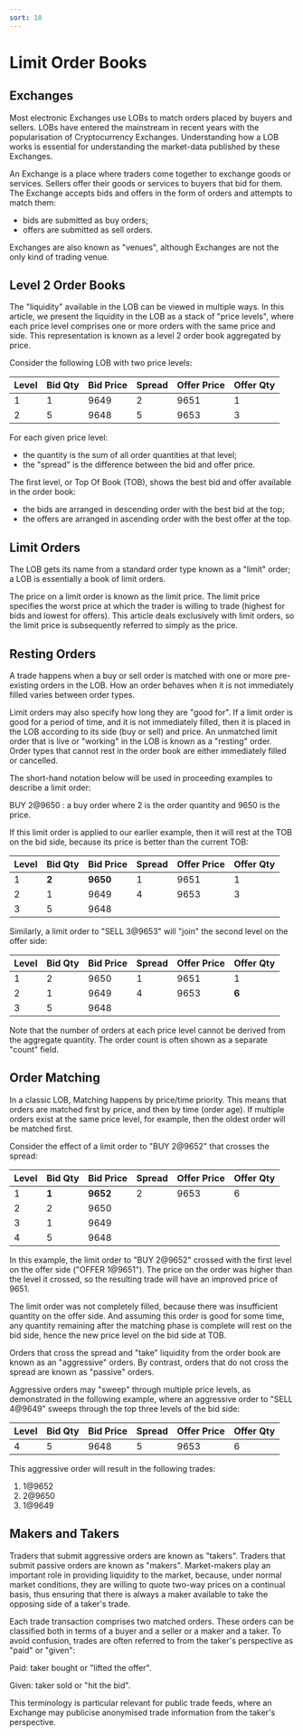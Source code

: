 ```yaml
---
sort: 10
---
```


# Limit Order Books

## Exchanges

Most electronic Exchanges use LOBs to match orders placed by buyers and sellers. LOBs have entered
the mainstream in recent years with the popularisation of Cryptocurrency Exchanges. Understanding
how a LOB works is essential for understanding the market-data published by these Exchanges.

An Exchange is a place where traders come together to exchange goods or services. Sellers offer
their goods or services to buyers that bid for them. The Exchange accepts bids and offers in the
form of orders and attempts to match them:

- bids are submitted as buy orders;
- offers are submitted as sell orders.

Exchanges are also known as "venues", although Exchanges are not the only kind of trading venue.

## Level 2 Order Books

The "liquidity" available in the LOB can be viewed in multiple ways. In this article, we present the
liquidity in the LOB as a stack of "price levels", where each price level comprises one or more
orders with the same price and side. This representation is known as a level 2 order book aggregated
by price.

Consider the following LOB with two price levels:

| Level | Bid Qty | Bid Price | Spread | Offer Price | Offer Qty |
|-------|---------|-----------|--------|-------------|-----------|
|     1 |       1 |      9649 |      2 |        9651 |         1 |
|     2 |       5 |      9648 |      5 |        9653 |         3 |

For each given price level:

- the quantity is the sum of all order quantities at that level;
- the "spread" is the difference between the bid and offer price.

The first level, or Top Of Book (TOB), shows the best bid and offer available in the order book:

- the bids are arranged in descending order with the best bid at the top;
- the offers are arranged in ascending order with the best offer at the top.

## Limit Orders

The LOB gets its name from a standard order type known as a "limit" order; a LOB is essentially a
book of limit orders.

The price on a limit order is known as the limit price. The limit price specifies the worst price at
which the trader is willing to trade (highest for bids and lowest for offers). This article deals
exclusively with limit orders, so the limit price is subsequently referred to simply as the price.

## Resting Orders

A trade happens when a buy or sell order is matched with one or more pre-existing orders in the LOB.
How an order behaves when it is not immediately filled varies between order types.

Limit orders may also specify how long they are "good for". If a limit order is good for a period of
time, and it is not immediately filled, then it is placed in the LOB according to its side (buy or
sell) and price. An unmatched limit order that is live or "working" in the LOB is known as a
"resting" order. Order types that cannot rest in the order book are either immediately filled or
cancelled.

The short-hand notation below will be used in proceeding examples to describe a limit order:

BUY 2@9650
: a buy order where 2 is the order quantity and 9650 is the price.

If this limit order is applied to our earlier example, then it will rest at the TOB on the bid side,
because its price is better than the current TOB:

| Level | Bid Qty | Bid Price | Spread | Offer Price | Offer Qty |
|-------|---------|-----------|--------|-------------|-----------|
|     1 |   **2** |  **9650** |      1 |        9651 |         1 |
|     2 |       1 |      9649 |      4 |        9653 |         3 |
|     3 |       5 |      9648 |        |             |           |

Similarly, a limit order to "SELL 3@9653" will "join" the second level on the offer side:

| Level | Bid Qty | Bid Price | Spread | Offer Price | Offer Qty |
|-------|---------|-----------|--------|-------------|-----------|
|     1 |       2 |      9650 |      1 |        9651 |         1 |
|     2 |       1 |      9649 |      4 |        9653 |     **6** |
|     3 |       5 |      9648 |        |             |           |

Note that the number of orders at each price level cannot be derived from the aggregate quantity.
The order count is often shown as a separate "count" field.

## Order Matching

In a classic LOB, Matching happens by price/time priority. This means that orders are matched first
by price, and then by time (order age). If multiple orders exist at the same price level, for
example, then the oldest order will be matched first.

Consider the effect of a limit order to "BUY 2@9652" that crosses the spread:

| Level | Bid Qty | Bid Price | Spread | Offer Price | Offer Qty |
|-------|---------|-----------|--------|-------------|-----------|
|     1 |   **1** |  **9652** |      2 |        9653 |         6 |
|     2 |       2 |      9650 |        |             |           |
|     3 |       1 |      9649 |        |             |           |
|     4 |       5 |      9648 |        |             |           |

In this example, the limit order to "BUY 2@9652" crossed with the first level on the offer side
("OFFER 1@9651"). The price on the order was higher than the level it crossed, so the resulting
trade will have an improved price of 9651.

The limit order was not completely filled, because there was insufficient quantity on the offer
side. And assuming this order is good for some time, any quantity remaining after the matching phase
is complete will rest on the bid side, hence the new price level on the bid side at TOB.

Orders that cross the spread and "take" liquidity from the order book are known as an "aggressive"
orders. By contrast, orders that do not cross the spread are known as "passive" orders.

Aggressive orders may "sweep" through multiple price levels, as demonstrated in the following
example, where an aggressive order to "SELL 4@9649" sweeps through the top three levels of the bid
side:

| Level | Bid Qty | Bid Price | Spread | Offer Price | Offer Qty |
|-------|---------|-----------|--------|-------------|-----------|
|     4 |       5 |      9648 |      5 |        9653 |         6 |

This aggressive order will result in the following trades:

1. 1@9652
2. 2@9650
3. 1@9649

## Makers and Takers

Traders that submit aggressive orders are known as "takers". Traders that submit passive orders are
known as "makers". Market-makers play an important role in providing liquidity to the market,
because, under normal market conditions, they are willing to quote two-way prices on a continual
basis, thus ensuring that there is always a maker available to take the opposing side of a taker's
trade.

Each trade transaction comprises two matched orders. These orders can be classified both in terms of
a buyer and a seller or a maker and a taker. To avoid confusion, trades are often referred to from
the taker's perspective as "paid" or "given":

Paid: taker bought or "lifted the offer".

Given: taker sold or "hit the bid".

This terminology is particular relevant for public trade feeds, where an Exchange may publicise
anonymised trade information from the taker's perspective.
